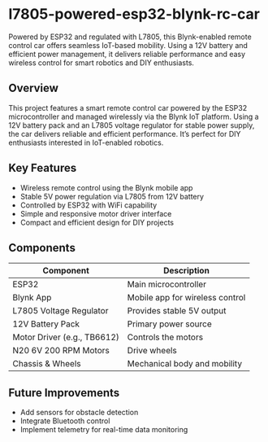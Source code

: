 # l7805-powered-esp32-blynk-rc-car
Powered by ESP32 and regulated with L7805, this Blynk-enabled remote control car offers seamless IoT-based mobility. Using a 12V battery and efficient power management, it delivers reliable performance and easy wireless control for smart robotics and DIY enthusiasts.

## Overview

This project features a smart remote control car powered by the ESP32 microcontroller and managed wirelessly via the Blynk IoT platform. Using a 12V battery pack and an L7805 voltage regulator for stable power supply, the car delivers reliable and efficient performance. It’s perfect for DIY enthusiasts interested in IoT-enabled robotics.

## Key Features

* Wireless remote control using the Blynk mobile app
* Stable 5V power regulation via L7805 from 12V battery
* Controlled by ESP32 with WiFi capability
* Simple and responsive motor driver interface
* Compact and efficient design for DIY projects

## Components

| Component                   | Description                     |
| --------------------------- | ------------------------------- |
| ESP32                       | Main microcontroller            |
| Blynk App                   | Mobile app for wireless control |
| L7805 Voltage Regulator     | Provides stable 5V output       |
| 12V Battery Pack            | Primary power source            |
| Motor Driver (e.g., TB6612) | Controls the motors             |
| N20 6V 200 RPM Motors       | Drive wheels                    |
| Chassis & Wheels            | Mechanical body and mobility    |


## Future Improvements

* Add sensors for obstacle detection
* Integrate Bluetooth control
* Implement telemetry for real-time data monitoring
